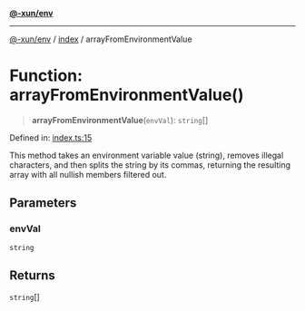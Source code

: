 [**@-xun/env**](../../README.md)

***

[@-xun/env](../../README.md) / [index](../README.md) / arrayFromEnvironmentValue

# Function: arrayFromEnvironmentValue()

> **arrayFromEnvironmentValue**(`envVal`): `string`[]

Defined in: [index.ts:15](https://github.com/Xunnamius/api-utils/blob/6c4d0a6c6dd75cf70a61cf5e13f3a0671a3583aa/packages/env/src/index.ts#L15)

This method takes an environment variable value (string), removes illegal
characters, and then splits the string by its commas, returning the resulting
array with all nullish members filtered out.

## Parameters

### envVal

`string`

## Returns

`string`[]
